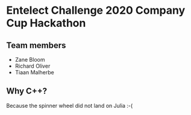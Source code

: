 # Entelect Challenge 2020 Company Cup Hackathon 

## Team members
- Zane Bloom
- Richard Oliver
- Tiaan Malherbe

## Why C++?
Because the spinner wheel did not land on Julia :-(


